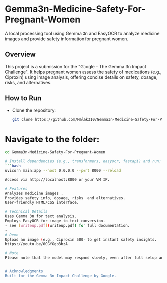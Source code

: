# Gemma3n-Medicine-Safety-For-Pregnant-Women

A local processing tool using Gemma 3n and EasyOCR to analyze medicine images and provide safety information for pregnant women.

## Overview
This project is a submission for the "Google - The Gemma 3n Impact Challenge". It helps pregnant women assess the safety of medications (e.g., Ciproxin) using image analysis, offering concise details on safety, dosage, risks, and alternatives.

## How to Run
- Clone the repository:
  ```bash
  git clone https://github.com/Malak310/Gemma3n-Medicine-Safety-For-Pregnant-Women.git

 # Navigate to the folder:
   ```bash
  cd Gemma3n-Medicine-Safety-For-Pregnant-Women
  
  # Install dependencies (e.g., transformers, easyocr, fastapi) and run:
  ```bash
  uvicorn main:app --host 0.0.0.0 --port 8000 --reload

Access via http://localhost:8000 or your VM IP.

# Features
Analyzes medicine images .
Provides safety info, dosage, risks, and alternatives.
User-friendly HTML/CSS interface.

# Technical Details
Uses Gemma 3n for text analysis.
Employs EasyOCR for image-to-text conversion.
- see [writeup.pdf](writeup.pdf) for full documentation.
- 
# Demo
Upload an image (e.g., Ciproxin 500) to get instant safety insights.
https://youtu.be/0CGYGgb3bzA

# Note
Please note that the model may respond slowly, even after full setup and optimization. This is due to the model's size and processing requirements, which can cause delays during inference.


# Acknowledgments
Built for the Gemma 3n Impact Challenge by Google.
